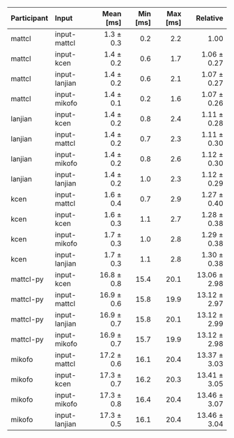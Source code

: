 | Participant | Input | Mean [ms] | Min [ms] | Max [ms] | Relative |
|:---|:---|---:|---:|---:|---:|
| mattcl | input-mattcl | 1.3 ± 0.3 | 0.2 | 2.2 | 1.00 |
| mattcl | input-kcen | 1.4 ± 0.2 | 0.6 | 1.7 | 1.06 ± 0.27 |
| mattcl | input-lanjian | 1.4 ± 0.2 | 0.6 | 2.1 | 1.07 ± 0.27 |
| mattcl | input-mikofo | 1.4 ± 0.1 | 0.2 | 1.6 | 1.07 ± 0.26 |
| lanjian | input-kcen | 1.4 ± 0.2 | 0.8 | 2.4 | 1.11 ± 0.28 |
| lanjian | input-mattcl | 1.4 ± 0.2 | 0.7 | 2.3 | 1.11 ± 0.30 |
| lanjian | input-mikofo | 1.4 ± 0.2 | 0.8 | 2.6 | 1.12 ± 0.30 |
| lanjian | input-lanjian | 1.4 ± 0.2 | 1.0 | 2.3 | 1.12 ± 0.29 |
| kcen | input-mattcl | 1.6 ± 0.4 | 0.7 | 2.9 | 1.27 ± 0.40 |
| kcen | input-kcen | 1.6 ± 0.3 | 1.1 | 2.7 | 1.28 ± 0.38 |
| kcen | input-mikofo | 1.7 ± 0.3 | 1.0 | 2.8 | 1.29 ± 0.38 |
| kcen | input-lanjian | 1.7 ± 0.3 | 1.1 | 2.8 | 1.30 ± 0.38 |
| mattcl-py | input-kcen | 16.8 ± 0.8 | 15.4 | 20.1 | 13.06 ± 2.98 |
| mattcl-py | input-mattcl | 16.9 ± 0.6 | 15.8 | 19.9 | 13.12 ± 2.97 |
| mattcl-py | input-lanjian | 16.9 ± 0.7 | 15.8 | 20.1 | 13.12 ± 2.99 |
| mattcl-py | input-mikofo | 16.9 ± 0.7 | 15.7 | 19.9 | 13.12 ± 2.98 |
| mikofo | input-mattcl | 17.2 ± 0.6 | 16.1 | 20.4 | 13.37 ± 3.03 |
| mikofo | input-kcen | 17.3 ± 0.7 | 16.2 | 20.3 | 13.41 ± 3.05 |
| mikofo | input-mikofo | 17.3 ± 0.8 | 16.4 | 20.4 | 13.46 ± 3.07 |
| mikofo | input-lanjian | 17.3 ± 0.5 | 16.1 | 20.4 | 13.46 ± 3.04 |
